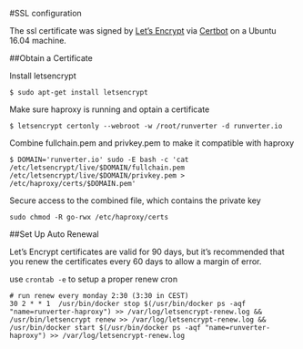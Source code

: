#SSL configuration

The ssl certificate was signed by [Let’s Encrypt](https://letsencrypt.org/) via [Certbot](https://certbot.eff.org/) on a Ubuntu 16.04 machine.

##Obtain a Certificate 

Install letsencrypt

```shell
$ sudo apt-get install letsencrypt 
```

Make sure haproxy is running and optain a certificate
```shell
$ letsencrypt certonly --webroot -w /root/runverter -d runverter.io
```

Combine fullchain.pem and privkey.pem to make it compatible with haproxy
```shell
$ DOMAIN='runverter.io' sudo -E bash -c 'cat /etc/letsencrypt/live/$DOMAIN/fullchain.pem /etc/letsencrypt/live/$DOMAIN/privkey.pem > /etc/haproxy/certs/$DOMAIN.pem'
```

Secure access to the combined file, which contains the private key
```shell
sudo chmod -R go-rwx /etc/haproxy/certs
```

##Set Up Auto Renewal

Let’s Encrypt certificates are valid for 90 days, but it’s recommended that you renew the certificates every 60 days to allow a margin of error.

use ```crontab -e``` to setup a proper renew cron

```
# run renew every monday 2:30 (3:30 in CEST)
30 2 * * 1  /usr/bin/docker stop $(/usr/bin/docker ps -aqf "name=runverter-haproxy") >> /var/log/letsencrypt-renew.log && /usr/bin/letsencrypt renew >> /var/log/letsencrypt-renew.log && /usr/bin/docker start $(/usr/bin/docker ps -aqf "name=runverter-haproxy") >> /var/log/letsencrypt-renew.log
```
